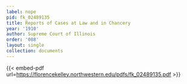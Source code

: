 ```yaml
---
label: nope
pid: fk_02489135
title: Reports of Cases at Law and in Chancery
year: '1910'
author: Supreme Court of Illinois
order: '088'
layout: single
collection: documents
---
```



{{< embed-pdf url=https://florencekelley.northwestern.edu/pdfs/fk_02489135.pdf >}}